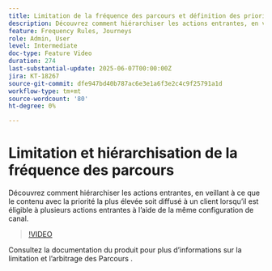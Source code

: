 ```yaml
---
title: Limitation de la fréquence des parcours et définition des priorités
description: Découvrez comment hiérarchiser les actions entrantes, en veillant à ce que le contenu avec la priorité la plus élevée soit diffusé à un client lorsqu’il est éligible à plusieurs actions entrantes à l’aide de la même configuration de canal.
feature: Frequency Rules, Journeys
role: Admin, User
level: Intermediate
doc-type: Feature Video
duration: 274
last-substantial-update: 2025-06-07T00:00:00Z
jira: KT-18267
source-git-commit: dfe947bd40b787ac6e3e1a6f3e2c4c9f25791a1d
workflow-type: tm+mt
source-wordcount: '80'
ht-degree: 0%

---
```



# Limitation et hiérarchisation de la fréquence des parcours

Découvrez comment hiérarchiser les actions entrantes, en veillant à ce que le contenu avec la priorité la plus élevée soit diffusé à un client lorsqu’il est éligible à plusieurs actions entrantes à l’aide de la même configuration de canal.

>[!VIDEO](https://video.tv.adobe.com/v/3435530/?learn=on&enablevpops)

Consultez la documentation du produit pour plus d’informations sur la limitation et l’arbitrage des Parcours [](https://experienceleague.adobe.com/en/docs/journey-optimizer/using/conflict-prioritization/capping-rules/journey-capping).

